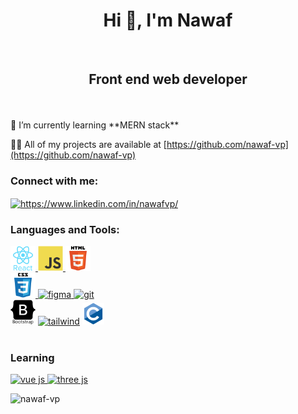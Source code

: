
         
<h1 align="center">Hi 👋, I'm Nawaf</h1><br>
 <h2 align="center">Front end web developer</h2>
<br>
<br>
 🌱 I’m currently learning **MERN stack**

 👨‍💻 All of my projects are available at [https://github.com/nawaf-vp](https://github.com/nawaf-vp)




<h3 align="left">Connect with me:</h3>
<p align="left">
<a href="https://www.linkedin.com/in/nawafvp/" target="blank"><img align="center" src="https://raw.githubusercontent.com/rahuldkjain/github-profile-readme-generator/master/src/images/icons/Social/linked-in-alt.svg" alt="https://www.linkedin.com/in/nawafvp/" height="30" width="40" />
</a>
</p>

<h3 align="left">Languages and Tools:</h3>
<p align="left">

  <a href="https://reactjs.org/" target="_blank" rel="noreferrer"> 
   <img src="https://raw.githubusercontent.com/devicons/devicon/master/icons/react/react-original-wordmark.svg" alt="react" width="40" height="40"/> </a>

 <a href="https://developer.mozilla.org/en-US/docs/Web/JavaScript" target="_blank" rel="noreferrer">
   <img src="https://raw.githubusercontent.com/devicons/devicon/master/icons/javascript/javascript-original.svg" alt="javascript" width="40" height="40"/>   </a>

 <a href="https://www.w3.org/html/" target="_blank" rel="noreferrer">
 <img src="https://raw.githubusercontent.com/devicons/devicon/master/icons/html5/html5-original-wordmark.svg" alt="html5" width="40" height="40"/> </a> 
 
<br>
 
<a href="https://www.w3schools.com/css/" target="_blank" rel="noreferrer"> 
  <img src="https://raw.githubusercontent.com/devicons/devicon/master/icons/css3/css3-original-wordmark.svg" alt="css3" width="40" height="40"/> </a>

<a href="https://www.figma.com/" target="_blank" rel="noreferrer">
<img src="https://www.vectorlogo.zone/logos/figma/figma-icon.svg" alt="figma" width="40" height="40"/> </a> 

<a href="https://git-scm.com/" target="_blank" rel="noreferrer"> 
<img src="https://www.vectorlogo.zone/logos/git-scm/git-scm-icon.svg" alt="git" width="40" height="40"/> </a>

<br>
  <a href="https://getbootstrap.com"   target="_blank" rel="noreferrer"> 
   <img src="https://raw.githubusercontent.com/devicons/devicon/master/icons/bootstrap/bootstrap-plain-wordmark.svg" alt="bootstrap" width="40"  height="40"/></a> 
   
  <a href="https://tailwindcss.com"   target="_blank" rel="noreferrer"> 
   <img src="https://github.com/nawaf-vp/nawaf-vp/assets/102661016/d50e205b-2e97-4528-b374-1f736d8c4677" alt="tailwind" width="40"  height="40"/></a> 

<a href="https://www.cprogramming.com/" target="_blank"> 
  <img src="https://raw.githubusercontent.com/devicons/devicon/master/icons/c/c-original.svg" alt="c" width="35" height="35"/> </a> 

 <br>
 <br>
 
<h3 align="left">Learning</h3>
<p align="left">
<a href="https://vuejs.org/" target="_blank"> 
  <img src="https://github.com/nawaf-vp/nawaf-vp/assets/102661016/96f8c32e-386d-4a41-acb1-d17e1740b348" alt="vue js" width="35" height="35"/> </a> 
         
<a href="https://threejs.org/" target="_blank"> 
  <img src="https://github.com/nawaf-vp/nawaf-vp/assets/102661016/1b647f95-dfe9-4daf-aac8-08a8fc326388" alt=" three js" width="35" height="35"/> </a> 




 <br>


<p>
  <img align="left" src="https://github-readme-stats.vercel.app/api/top-langs?username=nawaf-vp&show_icons=true&locale=en&layout=compact" 
        alt="nawaf-vp" />
</p>
<br>
<br>

